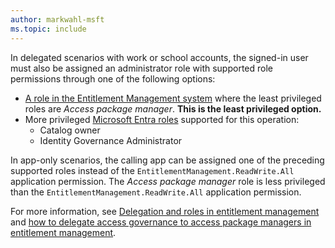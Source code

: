 ```yaml
---
author: markwahl-msft
ms.topic: include
---
```


<!-- Applies to:
- accessPackage
- accessPackageResourceRequest
- accessPackageResourceRoleScope
-->

In delegated scenarios with work or school accounts, the signed-in user must also be assigned an administrator role with supported role permissions through one of the following options:

- [A role in the Entitlement Management system](/entra/id-governance/entitlement-management-delegate) where the least privileged roles are *Access package manager*. **This is the least privileged option.**
- More privileged [Microsoft Entra roles](/entra/identity/role-based-access-control/permissions-reference?toc=%2Fgraph%2Ftoc.json) supported for this operation:
    - Catalog owner
    - Identity Governance Administrator

In app-only scenarios, the calling app can be assigned one of the preceding supported roles instead of the `EntitlementManagement.ReadWrite.All` application permission. The *Access package manager* role is less privileged than the `EntitlementManagement.ReadWrite.All` application permission.

For more information, see [Delegation and roles in entitlement management](/entra/id-governance/entitlement-management-delegate) and [how to delegate access governance to access package managers in entitlement management](/entra/id-governance/entitlement-management-delegate-managers).
